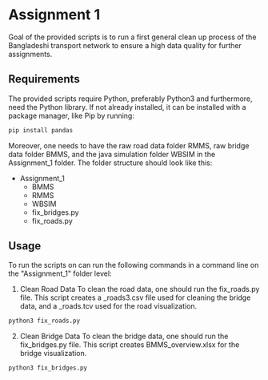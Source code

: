 # Assignment 1
Goal of the provided scripts is to run a first general clean up process of the Bangladeshi transport network to ensure a high data quality for further assignments.

## Requirements

The provided scripts require Python, preferably Python3 and furthermore, need the Python library. If not already installed, it can be installed with a package manager, like Pip by running:

```bash
pip install pandas
```
Moreover, one needs to have the raw road data folder RMMS, raw bridge data folder BMMS, and the java simulation folder WBSIM in the Assignment_1 folder.
The folder structure should look like this:
 - Assignment_1
	 - BMMS
	 - RMMS
	 - WBSIM
	 - fix_bridges.py
	 - fix_roads.py
	 
## Usage
To run the scripts on can run the following commands in a command line on the "Assignment_1" folder level:

 1. Clean Road Data
To clean the road data, one should run the fix_roads.py file. This script creates a _roads3.csv file used for cleaning the bridge data, and a _roads.tcv used for the road visualization.
```bash
python3 fix_roads.py
```
 2. Clean Bridge Data
 To clean the bridge data, one should run the fix_bridges.py file. This script creates BMMS_overview.xlsx for the bridge visualization.
 ```bash
python3 fix_bridges.py
```


